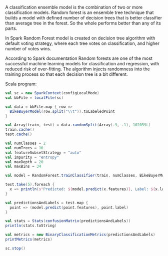 A classification ensemble model is the combination of two or more classification models.
Random forest is an ensemble tree technique that builds a model with defined number of decision trees 
that is better classifier than average tree in the forest. So the whole performs better than any of its parts.

In Spark Random Forest model is created on decision tree algorithm with default voting strategy, 
where each tree votes on classification, and higher number of votes wins.

According to Spark documentation Random forests are one of the most successful machine learning models for classification and regression,
with reduced risk of over-fitting. 
The algorithm injects randomness into the training process so that each decision tree is a bit different.

Scala program:

```scala
val sc = new SparkContext(configLocalMode)
val bbFile = localFile(sc)

val data = bbFile.map { row =>
  BikeBuyerModel(row.split("\\t")).toLabeledPoint
}

val Array(train, test) = data.randomSplit(Array(.9, .1), 102059L)
train.cache()
test.cache()

val numClasses = 2
val numTrees = 10
val featureSubsetStrategy = "auto"
val impurity = "entropy"
val maxDepth = 20
val maxBins = 34

val model = RandomForest.trainClassifier(train, numClasses, BikeBuyerModel.categoricalFeaturesInfo, numTrees, featureSubsetStrategy, impurity, maxDepth, maxBins)

test.take(5).foreach {
  x => println(s"Predicted: ${model.predict(x.features)}, Label: ${x.label}")
}

val predictionsAndLabels = test.map {
  point => (model.predict(point.features), point.label)
}

val stats = Stats(confusionMatrix(predictionsAndLabels))
println(stats.toString)

val metrics = new BinaryClassificationMetrics(predictionsAndLabels)
printMetrics(metrics)

sc.stop()
```
